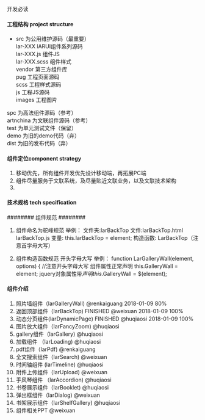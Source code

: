 开发必读

#### 工程结构 project structure
* src 为公用维护源码（最重要）  
    lar-XXX lARUI组件系列源码  
       lar-XXX.js 组件JS  
       lar-XXX.scss 组件样式  
    vendor 第三方组件库  
    pug 工程页面源码  
    scss 工程样式源码  
    js 工程JS源码  
    images 工程图片  

spc 为高法组件源码（参考）  
artnchina 为文联组件源码（参考）  
test 为单元测试文件（保留）  
demo 为旧的demo代码（弃）  
dist 为旧的发布代码（弃）  

#### 组件定位component strategy
1. 移动优先，所有组件开发优先设计移动端，再拓展PC端
2. 组件尽量服务于文联系统，及尽量贴近文联业务，以及文联技术架构
3. 

#### 技术规格 tech specification
######## 组件规范 ########
1. 组件命名为驼峰规范
举例：
文件夹:larBackTop
文件:larBackTop.html larBackTop.js
变量: this.larBackTop = element;
构造函数: LarBackTop（注意首字母大写）

2. 组件构造函数规范
开头字母大写
举例：
function LarGalleryWall(element, options) {  //注意开头字母大写
组件属性正常声明
this.GalleryWall = element;
jquery对象属性带$声明
this.$GalleryWall = $(element);

#### 组件介绍
1. 照片墙组件（larGalleryWall) @renkaiguang
   2018-01-09  80%
2. 返回顶部组件（larBackTop) FINISHED @weixuan
   2018-01-09  100%
3. 动态分页组件(larDynamicPage) FINISHED @huqiaosi
   2018-01-09  100%
4. 图片放大组件（larFancyZoom) @huqiaosi
5. gallery组件（larGallery) @huqiaosi
6. 加载组件 （larLoading) @huqiaosi
7. pdf组件（larPdf) @renkaiguang
8. 全文搜索组件（larSearch) @weixuan
9. 时间轴组件 (larTimeline) @huqiaosi
10. 附件上传组件（larUpload) @weixuan
11. 手风琴组件 （larAccordion) @huqiaosi
12. 书卷展示组件（larBooklet) @huqiaosi
13. 弹出框组件（larDialog) @weixuan
14. 书架展示组件（larShelfGallery) @huqiaosi
15. 组件相关PPT @weixuan
